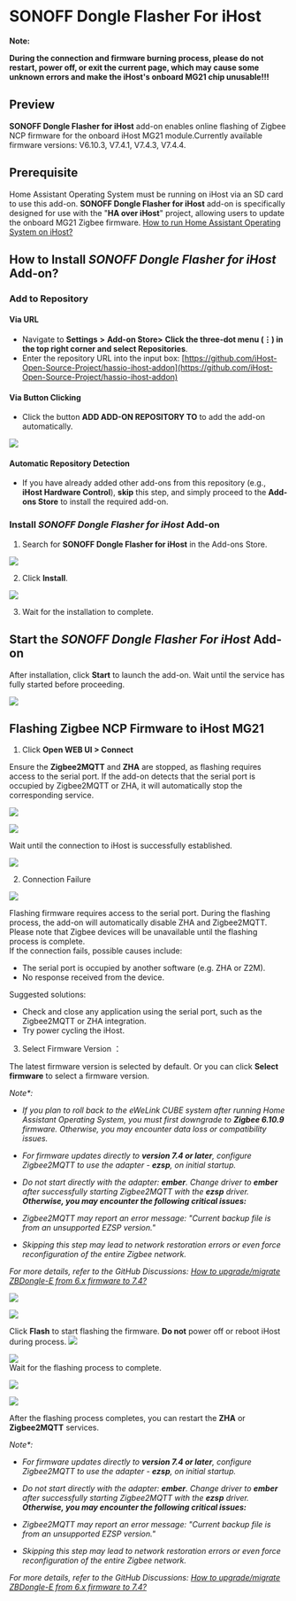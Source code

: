 # SONOFF Dongle Flasher For iHost

**Note:**

**During the connection and firmware burning process, please do not restart, power off, or exit the current page, which may cause some unknown errors and make the iHost's onboard MG21 chip unusable!!!**

## Preview

**SONOFF Dongle Flasher for iHost** add-on enables online flashing of Zigbee NCP firmware for the onboard iHost MG21 module.Currently available firmware versions: V6.10.3, V7.4.1, V7.4.3, V7.4.4.

## Prerequisite

Home Assistant Operating System must be running on iHost via an SD card to use this add-on. **SONOFF Dongle Flasher for iHost** add-on is specifically designed for use with the "**HA over iHost**" project, allowing users to update the onboard MG21 Zigbee firmware. [How to run Home Assistant Operating System on iHost?](https://github.com/iHost-Open-Source-Project/ha-operating-system?tab=readme-ov-file#readme)

## How to Install _SONOFF Dongle Flasher for iHost_ Add-on?

### Add to Repository

#### Via URL

- Navigate to **Settings** **>** **Add-on Store>** **Click the three-dot menu (⋮) in the top right corner and select Repositories**.
- Enter the repository URL into the input box: [https://github.com/iHost-Open-Source-Project/hassio-ihost-addon](https://github.com/iHost-Open-Source-Project/hassio-ihost-addon)

#### Via Button Clicking

- Click the button **ADD ADD-ON REPOSITORY TO** to add the add-on automatically.

![](https://cdn.nlark.com/yuque/0/2025/png/21644839/1744203702524-79f16382-37c9-44e3-86cc-dba053f7dce3.png)

#### Automatic Repository Detection

- If you have already added other add-ons from this repository (e.g., **iHost Hardware Control**), **skip** this step, and simply proceed to the **Add-ons Store** to install the required add-on.

### Install _SONOFF Dongle Flasher for iHost_ Add-on

1. Search for **SONOFF Dongle Flasher for iHost** in the Add-ons Store.

![](./images/find_addon.png)

2. Click **Install**.

![](./images/install_button.png)

3. Wait for the installation to complete.

## Start the _SONOFF Dongle Flasher For iHost_ Add-on

After installation, click **Start** to launch the add-on. Wait until the service has fully started before proceeding.

![](./images/start_button.png)

## Flashing Zigbee NCP Firmware to iHost MG21

1. Click **Open WEB UI > Connect**

Ensure the **Zigbee2MQTT** and **ZHA** are stopped, as flashing requires access to the serial port. If the add-on detects that the serial port is occupied by Zigbee2MQTT or ZHA, it will automatically stop the corresponding service.

![](./images/open_web_ui.png)

![](./images/connect.png)

Wait until the connection to iHost is successfully established.

![](./images/connect_loading.png)

2. Connection Failure

![](./images/connect_failed.png)

Flashing firmware requires access to the serial port. During the flashing process, the add-on will automatically disable ZHA and Zigbee2MQTT. Please note that Zigbee devices will be unavailable until the flashing process is complete.  
If the connection fails, possible causes include:

- The serial port is occupied by another software (e.g. ZHA or Z2M).
- No response received from the device.

Suggested solutions:

- Check and close any application using the serial port, such as the Zigbee2MQTT or ZHA integration.
- Try power cycling the iHost.

3. Select Firmware Version ：

The latest firmware version is selected by default. Or you can click **Select firmware** to select a firmware version.

_Note\*:_

- _If you plan to roll back to the eWeLink CUBE system after running Home Assistant Operating System, you must first downgrade to **Zigbee 6.10.9** firmware. Otherwise, you may encounter data loss or compatibility issues._
- _For firmware updates directly to **version 7.4 or later**, configure Zigbee2MQTT to use the adapter - **ezsp**, on initial startup._
- _Do not start directly with the adapter: **ember**. Change driver to **ember** after successfully starting Zigbee2MQTT with the **ezsp** driver. **Otherwise, you may encounter the following critical issues:**_

- _Zigbee2MQTT may report an error message:_
  _"Current backup file is from an unsupported EZSP version."_
- _Skipping this step may lead to network restoration errors or even force reconfiguration of the entire Zigbee network._

_For more details, refer to the GitHub Discussions:_ [_How to upgrade/migrate ZBDongle-E from 6.x firmware to 7.4?_](https://github.com/Koenkk/zigbee2mqtt/discussions/22919)

![](./images/change_firmware.png)

![](./images/apply_image.png)

Click **Flash** to start flashing the firmware.
**Do not** power off or reboot iHost during process.
![](./images/flash_addon.png)

![](./images/continue_flash.png)  
Wait for the flashing process to complete.

![](./images/flashing.png)

![](./images/flash_hint.png)

After the flashing process completes, you can restart the **ZHA** or **Zigbee2MQTT** services.

_Note\*:_

- _For firmware updates directly to **version 7.4 or later**, configure Zigbee2MQTT to use the adapter - **ezsp**, on initial startup._
- _Do not start directly with the adapter: **ember**. Change driver to **ember** after successfully starting Zigbee2MQTT with the **ezsp** driver. **Otherwise, you may encounter the following critical issues:**_

- _Zigbee2MQTT may report an error message:_
   _"Current backup file is from an unsupported EZSP version."_
- _Skipping this step may lead to network restoration errors or even force reconfiguration of the entire Zigbee network._

_For more details, refer to the GitHub Discussions:_ [_How to upgrade/migrate ZBDongle-E from 6.x firmware to 7.4?_](https://github.com/Koenkk/zigbee2mqtt/discussions/22919)
